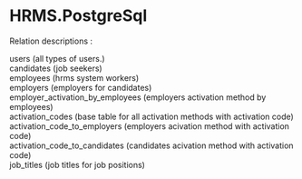 # HRMS.PostgreSql

Relation descriptions :

users (all types of users.)    
candidates (job seekers)   
employees (hrms system workers)  
employers (employers for candidates)  
employer_activation_by_employees (employers activation method by employees)  
activation_codes (base table for all activation methods with activation code)  
activation_code_to_employers (employers acivation method with activation code)  
activation_code_to_candidates (candidates acivation method with activation code)  
job_titles (job titles for job positions)  

